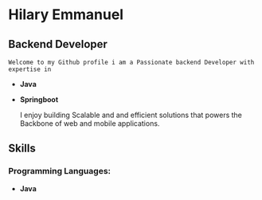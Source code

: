 #  Hilary Emmanuel

##  Backend Developer
    Welcome to my Github profile i am a Passionate backend Developer with expertise in 
   - **Java**
   - **Springboot**


     I enjoy building Scalable and and efficient solutions that powers the Backbone of web  and mobile applications.
     
     
##   Skills
###  Programming Languages:
-    **Java**

